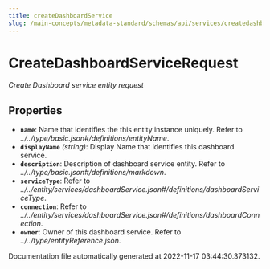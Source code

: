 ```yaml
---
title: createDashboardService
slug: /main-concepts/metadata-standard/schemas/api/services/createdashboardservice
---
```


# CreateDashboardServiceRequest

*Create Dashboard service entity request*

## Properties

- **`name`**: Name that identifies the this entity instance uniquely. Refer to *../../type/basic.json#/definitions/entityName*.
- **`displayName`** *(string)*: Display Name that identifies this dashboard service.
- **`description`**: Description of dashboard service entity. Refer to *../../type/basic.json#/definitions/markdown*.
- **`serviceType`**: Refer to *../../entity/services/dashboardService.json#/definitions/dashboardServiceType*.
- **`connection`**: Refer to *../../entity/services/dashboardService.json#/definitions/dashboardConnection*.
- **`owner`**: Owner of this dashboard service. Refer to *../../type/entityReference.json*.


Documentation file automatically generated at 2022-11-17 03:44:30.373132.
